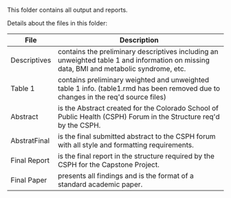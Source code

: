 This folder contains all output and reports.  

Details about the files in this folder:

File | Description
---|---------------------------------------------------------------------
Descriptives | contains the preliminary descriptives including an unweighted table 1 and information on missing data, BMI and metabolic syndrome, etc.  
Table 1 | contains preliminary weighted and unweighted table 1 info.  (table1.rmd has been removed due to changes in the req'd source files)
Abstract | is the Abstract created for the Colorado School of Public Health (CSPH) Forum in the Structure req'd by the CSPH. 
AbstratFinal | is the final submitted abstract to the CSPH forum with all style and formatting requirements. 
Final Report | is the final report in the structure required by the CSPH for the Capstone Project. 
Final Paper | presents all findings and is the format of a standard academic paper. 
